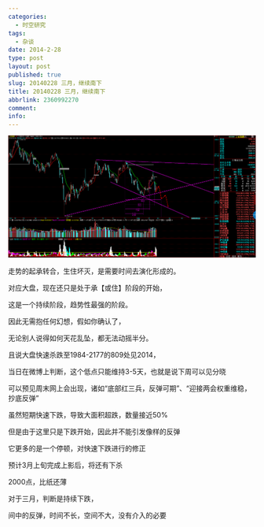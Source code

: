 ```yaml
---
categories:
  - 时空研究
tags:
  - 杂谈
date: 2014-2-28
type: post
layout: post
published: true
slug: 20140228 三月，继续南下
title: 20140228 三月，继续南下
abbrlink: 2360992270
comment:
info:
---
```

![20140228-0](/images/20140228-0.gif)

走势的起承转合，生住坏灭，是需要时间去演化形成的。

对应大盘，现在还只是处于承【或住】阶段的开始，

这是一个持续阶段，趋势性最强的阶段。

因此无需抱任何幻想，假如你确认了，

无论别人说得如何天花乱坠，都无法动摇半分。

且说大盘快速杀跌至1984-2177的809处见2014，

当日在微博上判断，这个低点只能维持3-5天，也就是说下周可以见分晓

可以预见周末网上会出现，诸如“底部红三兵，反弹可期”、“迎接两会权重维稳，抄底反弹”

虽然短期快速下跌，导致大面积超跌，数量接近50%

但是由于这里只是下跌开始，因此并不能引发像样的反弹

它更多的是一个停顿，对快速下跌进行的修正

预计3月上旬完成上影后，将还有下杀

2000点，比纸还薄

对于三月，判断是持续下跌，

间中的反弹，时间不长，空间不大，没有介入的必要